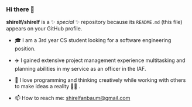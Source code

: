 ### Hi there 👋

**shirelf/shirelf** is a ✨ _special_ ✨ repository because its `README.md` (this file) appears on your GitHub profile.

- 🎓 I am a 3rd year CS student looking for a software engineering position. 
- ✈️ I gained extensive project management experience multitasking and planning abilities in my service as an officer in the IAF. 
- 🔣 I love programming and thinking creatively while working with others to make ideas a reality 🌅👯 .


- 📫 How to reach me: shirelfanbaum@gmail.com



